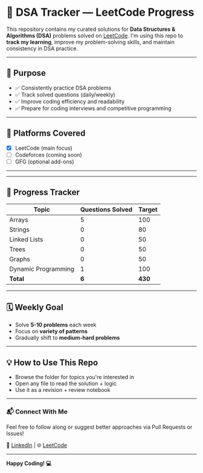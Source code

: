 # 🚀 DSA Tracker — LeetCode Progress

This repository contains my curated solutions for **Data Structures & Algorithms (DSA)** problems solved on [LeetCode](https://leetcode.com/). I'm using this repo to **track my learning**, improve my problem-solving skills, and maintain consistency in DSA practice.

---

## 📌 Purpose
- ✅ Consistently practice DSA problems
- ✅ Track solved questions (daily/weekly)
- ✅ Improve coding efficiency and readability
- ✅ Prepare for coding interviews and competitive programming

---

## 🧠 Platforms Covered
- [x] LeetCode (main focus)
- [ ] Codeforces (coming soon)
- [ ] GFG (optional add-ons)

---


---

## 🔢 Progress Tracker

| Topic           | Questions Solved | Target |
|----------------|-------------------|--------|
| Arrays          | 5                | 100    |
| Strings         | 0                | 80     |
| Linked Lists    | 0                | 50     |
| Trees           | 0                | 50     |
| Graphs          | 0                | 50     |
| Dynamic Programming | 1            | 100    |
| **Total**       | **6**           | **430**|

---

## 🗓️ Weekly Goal

- Solve **5-10 problems** each week
- Focus on **variety of patterns**
- Gradually shift to **medium-hard problems**

---

## 💡 How to Use This Repo

- Browse the folder for topics you're interested in
- Open any file to read the solution + logic
- Use it as a revision + review notebook

---

### 📬 Connect With Me

Feel free to follow along or suggest better approaches via Pull Requests or Issues!

🔗 [LinkedIn](https://www.linkedin.com/in/khushitomar/) | 🌐 [LeetCode](https://leetcode.com/u/khushitomar86/)

---

**Happy Coding! 💻**

